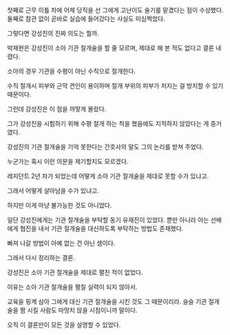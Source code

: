 첫째로 근무 이틀 차에 어제 당직을 선 그에게 고난이도 술기를 맡겼다는 점이 수상했다. 둘째로 참관 없이 곧바로 실습에 들어갔다는 사실도 미심쩍었다.

그렇다면 강성진의 진짜 의도는 뭘까.

박재현은 강성진이 소아 기관 절개술을 할 줄 모르며, 제대로 해 본 적도 없다고 결론 내렸다.

소아의 경우 기관을 수평이 아닌 수직으로 절개한다.

수직 절개시 피부와 근막 견인이 용이하며 절개 부위의 피부가 처지는 걸 방지할 수 있기 때문이다.

그런데 강성진은 이 점을 까맣게 몰랐다.

그가 강성진을 시험하기 위해 수평 절개 하는 척을 했음에도 지적하지 않았다는 게 증거였다.

강성진의 기관 절개술을 기억 못한다는 간호사의 말도 그의 논리를 받쳐 주었다.

누군가는 혹시 이런 의문을 제기할지도 모르겠다.

레지던트 2년 차가 되었는데 어떻게 소아 기관 절개술을 제대로 못할 수가 있냐고.

그래서 어떻게 살아남을 수가 있냐고.

하지만 이게 마냥 불가능한 것도 아니었다.

일단 강성진에게는 기관 절개술을 부탁할 동기 유재진이 있었다. 뿐만 아니라 아는 선배에게 협진을 내서 기관 절개술을 대신하도록 부탁하는 방법도 존재했다.

빠져 나갈 방법이 아예 없는 건 아닌 셈이다.

그래서 다시 정리하는 결론.

강성진은 소아 기관 절개술을 제대로 펼친 적이 없었다.

이유는 소아 기관 절개술을 펼칠 실력이 되지 않아서.

교육을 핑계 삼아 그에게 대신 기관 절개술을 시킨 것도 그 때문이리라. 슬슬 기관 절개술을 짬 시킬 사람도 마땅치 않을 시점이니까 말이다.

오직 이 결론만이 모든 것을 설명할 수 있었다.